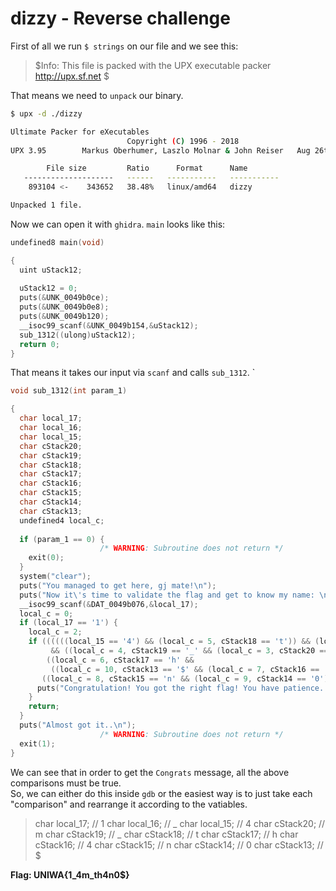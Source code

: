 # dizzy - Reverse challenge

First of all we run `$ strings` on our file and we see this: 
> $Info: This file is packed with the UPX executable packer http://upx.sf.net $  

That means we need to `unpack` our binary.
```sh
$ upx -d ./dizzy
```

```sh
Ultimate Packer for eXecutables
                          Copyright (C) 1996 - 2018
UPX 3.95        Markus Oberhumer, Laszlo Molnar & John Reiser   Aug 26th 2018

        File size         Ratio      Format      Name
   --------------------   ------   -----------   -----------
    893104 <-    343652   38.48%   linux/amd64   dizzy

Unpacked 1 file.
```
Now we can open it with `ghidra`. 
`main` looks like this:
```c
undefined8 main(void)

{
  uint uStack12;
  
  uStack12 = 0;
  puts(&UNK_0049b0ce);
  puts(&UNK_0049b0e8);
  puts(&UNK_0049b120);
  __isoc99_scanf(&UNK_0049b154,&uStack12);
  sub_1312((ulong)uStack12);
  return 0;
}
```
That means it takes our input via `scanf` and calls `sub_1312`.  `
```c
void sub_1312(int param_1)

{
  char local_17;
  char local_16;
  char local_15;
  char cStack20;
  char cStack19;
  char cStack18;
  char cStack17;
  char cStack16;
  char cStack15;
  char cStack14;
  char cStack13;
  undefined4 local_c;
  
  if (param_1 == 0) {
                    /* WARNING: Subroutine does not return */
    exit(0);
  }
  system("clear");
  puts("You managed to get here, gj mate!\n");
  puts("Now it\'s time to validate the flag and get to know my name: \n");
  __isoc99_scanf(&DAT_0049b076,&local_17);
  local_c = 0;
  if (local_17 == '1') {
    local_c = 2;
    if ((((((local_15 == '4') && (local_c = 5, cStack18 == 't')) && (local_c = 1, local_16 == '_'))
         && ((local_c = 4, cStack19 == '_' && (local_c = 3, cStack20 == 'm')))) &&
        ((local_c = 6, cStack17 == 'h' &&
         ((local_c = 10, cStack13 == '$' && (local_c = 7, cStack16 == '4')))))) &&
       ((local_c = 8, cStack15 == 'n' && (local_c = 9, cStack14 == '0')))) {
      puts("Congratulation! You got the right flag! You have patience..\n");
    }
    return;
  }
  puts("Almost got it..\n");
                    /* WARNING: Subroutine does not return */
  exit(1);
}
```
We can see that in order to get the `Congrats` message, all the above comparisons must be true.  
So, we can either do this inside `gdb` or the easiest way is to just take each "comparison" and rearrange it according to the vatiables.  
> char local_17; // 1
  char local_16; // _
  char local_15; // 4
  char cStack20; // m
  char cStack19; // _
  char cStack18; // t
  char cStack17; // h
  char cStack16; // 4
  char cStack15; // n
  char cStack14; // 0
  char cStack13; // $
  
 **Flag: UNIWA{1_4m_th4n0$}**
  
  
